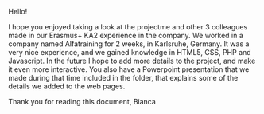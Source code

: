Hello!

I hope you enjoyed taking a look at the projectme and other 3 colleagues made in our Erasmus+ KA2 experience in the company.
We worked in a company named Alfatraining for 2 weeks, in Karlsruhe, Germany. It was a very nice experience, and we gained knowledge in HTML5, CSS, PHP and Javascript.
In the future I hope to add more details to the project, and make it even more interactive.
You also have a Powerpoint presentation that we made during that time included in the folder, that explains some of the details we added to the web pages.

Thank you for reading this document,
Bianca

